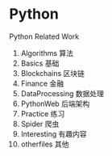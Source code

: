 # Python
Python Related Work
1. Algorithms 算法
2. Basics	基础
3. Blockchains 区块链
4. Finance 金融
5. DataProcessing 数据处理
6. PythonWeb 后端架构
7. Practice 练习
8. Spider 爬虫
9. Interesting 有趣内容
10. otherfiles 其他

